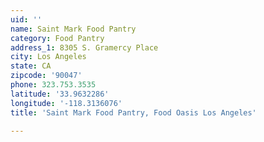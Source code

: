 ```yaml
---
uid: ''
name: Saint Mark Food Pantry
category: Food Pantry
address_1: 8305 S. Gramercy Place
city: Los Angeles
state: CA
zipcode: '90047'
phone: 323.753.3535
latitude: '33.9632286'
longitude: '-118.3136076'
title: 'Saint Mark Food Pantry, Food Oasis Los Angeles'

---
```

